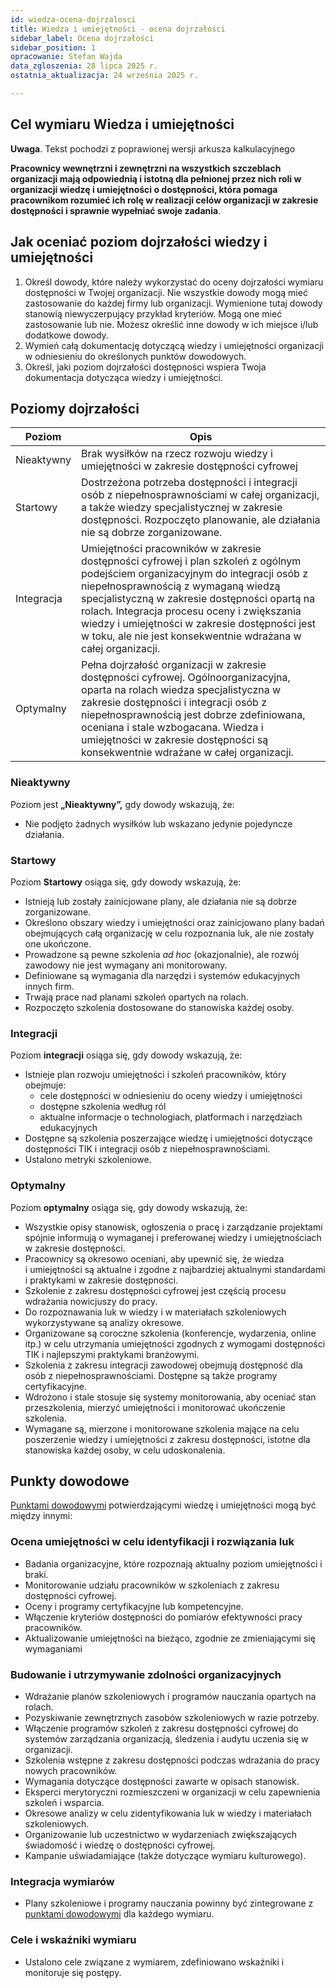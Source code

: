 ```yaml
---
id: wiedza-ocena-dojrzalosci
title: Wiedza i umiejętności - ocena dojrzałości
sidebar_label: Ocena dojrzałości
sidebar_position: 1
opracowanie: Stefan Wajda
data_zgloszenia: 28 lipca 2025 r.
ostatnia_aktualizacja: 24 września 2025 r.

---
```



## Cel wymiaru Wiedza i umiejętności

**Uwaga**. Tekst pochodzi z poprawionej wersji arkusza kalkulacyjnego

**Pracownicy wewnętrzni i zewnętrzni na wszystkich szczeblach organizacji mają odpowiednią i istotną dla pełnionej przez nich roli w organizacji wiedzę i umiejętności o dostępności, która pomaga pracownikom rozumieć ich rolę w realizacji celów organizacji w zakresie dostępności i sprawnie wypełniać swoje zadania**.

## Jak oceniać poziom dojrzałości wiedzy i umiejętności

1. Określ dowody, które należy wykorzystać do oceny dojrzałości wymiaru dostępności w Twojej organizacji. Nie wszystkie dowody mogą mieć zastosowanie do każdej firmy lub organizacji. Wymienione tutaj dowody stanowią niewyczerpujący przykład kryteriów. Mogą one mieć zastosowanie lub nie. Możesz określić inne dowody w ich miejsce i/lub dodatkowe dowody.
2. Wymień całą dokumentację dotyczącą wiedzy i umiejętności organizacji w odniesieniu do określonych punktów dowodowych.
3. Określ, jaki poziom dojrzałości dostępności wspiera Twoja dokumentacja dotycząca wiedzy i umiejętności.

## Poziomy dojrzałości

| Poziom | Opis  |
| -------| ------| 
| Nieaktywny | Brak wysiłków na rzecz rozwoju wiedzy i umiejętności w zakresie dostępności cyfrowej |
| Startowy   | Dostrzeżona potrzeba dostępności i integracji osób z niepełnosprawnościami w całej organizacji, a także wiedzy specjalistycznej w zakresie dostępności. Rozpoczęto planowanie, ale działania nie są dobrze zorganizowane. |
| Integracja | Umiejętności pracowników w zakresie dostępności cyfrowej i plan szkoleń z ogólnym podejściem organizacyjnym do integracji osób z niepełnosprawnością z wymaganą wiedzą specjalistyczną w zakresie dostępności opartą na rolach. Integracja procesu oceny i zwiększania wiedzy i umiejętności w zakresie dostępności jest w toku, ale nie jest konsekwentnie wdrażana w całej organizacji. |
| Optymalny | Pełna dojrzałość organizacji w zakresie dostępności cyfrowej. Ogólnoorganizacyjna, oparta na rolach wiedza specjalistyczna w zakresie dostępności i integracji osób z niepełnosprawnością jest dobrze zdefiniowana, oceniana i stale wzbogacana. Wiedza i umiejętności w zakresie dostępności są konsekwentnie wdrażane w całej organizacji. |


### Nieaktywny

Poziom jest **„Nieaktywny”,** gdy dowody wskazują, że:

- Nie podjęto żadnych wysiłków lub wskazano jedynie pojedyncze działania.

### Startowy

Poziom **Startowy** osiąga się, gdy dowody wskazują, że:

- Istnieją lub zostały zainicjowane plany, ale działania nie są dobrze zorganizowane.
- Określono obszary wiedzy i umiejętności oraz zainicjowano plany badań obejmujących całą organizację w celu rozpoznania luk, ale nie zostały one ukończone.
- Prowadzone są pewne szkolenia _ad hoc_ (okazjonalnie), ale rozwój zawodowy nie jest wymagany ani monitorowany.
- Definiowane są wymagania dla narzędzi i systemów edukacyjnych innych firm.
- Trwają prace nad planami szkoleń opartych na rolach.
- Rozpoczęto szkolenia dostosowane do stanowiska każdej osoby.

### Integracji

Poziom **integracji** osiąga się, gdy dowody wskazują, że:

- Istnieje plan rozwoju umiejętności i szkoleń pracowników, który obejmuje:
  - cele dostępności w odniesieniu do oceny wiedzy i umiejętności
  - dostępne szkolenia według ról
  - aktualne informacje o technologiach, platformach i narzędziach edukacyjnych
- Dostępne są szkolenia poszerzające wiedzę i umiejętności dotyczące dostępności TIK i integracji osób z niepełnosprawnościami.
- Ustalono metryki szkoleniowe.

### Optymalny

Poziom **optymalny**  osiąga się, gdy dowody wskazują, że:

- Wszystkie opisy stanowisk, ogłoszenia o pracę i&nbsp;zarządzanie projektami spójnie informują o wymaganej i&nbsp;preferowanej wiedzy i&nbsp;umiejętnościach w zakresie dostępności.
- Pracownicy są okresowo oceniani, aby upewnić się, że wiedza i&nbsp;umiejętności są aktualne i&nbsp;zgodne z&nbsp;najbardziej aktualnymi standardami i&nbsp;praktykami w zakresie dostępności.
- Szkolenie z zakresu dostępności cyfrowej jest częścią procesu wdrażania nowicjuszy do pracy.
- Do rozpoznawania luk w wiedzy i w materiałach szkoleniowych wykorzystywane są analizy okresowe.
- Organizowane są coroczne szkolenia (konferencje, wydarzenia, online itp.) w&nbsp;celu utrzymania umiejętności zgodnych z&nbsp;wymogami dostępności TIK i&nbsp;najlepszymi praktykami branżowymi.
- Szkolenia z zakresu integracji zawodowej obejmują dostępność dla osób z niepełnosprawnościami. Dostępne są także programy certyfikacyjne.
- Wdrożono i stale stosuje się systemy monitorowania, aby oceniać stan przeszkolenia, mierzyć umiejętności i&nbsp;monitorować ukończenie szkolenia.
- Wymagane są, mierzone i monitorowane szkolenia mające na celu poszerzenie wiedzy i umiejętności z zakresu dostępności, istotne dla stanowiska każdej osoby, w celu udoskonalenia.

## Punkty dowodowe

[Punktami dowodowymi](../../terms/punkt-dowodowy) potwierdzającymi wiedzę i umiejętności mogą być między innymi:

### Ocena umiejętności w celu identyfikacji i rozwiązania luk

- Badania organizacyjne, które rozpoznają aktualny poziom umiejętności i braki.
- Monitorowanie udziału pracowników w szkoleniach z zakresu dostępności cyfrowej.
- Oceny i programy certyfikacyjne lub kompetencyjne.
- Włączenie kryteriów dostępności do pomiarów efektywności pracy pracowników.
- Aktualizowanie umiejętności na bieżąco, zgodnie ze zmieniającymi się wymaganiami

### Budowanie i utrzymywanie zdolności organizacyjnych

- Wdrażanie planów szkoleniowych i programów nauczania opartych na rolach.
- Pozyskiwanie zewnętrznych zasobów szkoleniowych w razie potrzeby.
- Włączenie programów szkoleń z zakresu dostępności cyfrowej do systemów zarządzania organizacją, śledzenia i audytu uczenia się w organizacji.
- Szkolenia wstępne z zakresu dostępności podczas wdrażania do pracy nowych pracowników.
- Wymagania dotyczące dostępności zawarte w opisach stanowisk.
- Eksperci merytoryczni rozmieszczeni w organizacji w celu zapewnienia szkoleń i wsparcia.
- Okresowe analizy w celu zidentyfikowania luk w wiedzy i materiałach szkoleniowych.
- Organizowanie lub uczestnictwo w wydarzeniach zwiększających świadomość i wiedzę o dostępności cyfrowej.
- Kampanie uświadamiające (także dotyczące wymiaru kulturowego).

### Integracja wymiarów

- Plany szkoleniowe i programy nauczania powinny być zintegrowane z [punktami dowodowymi](../../terms/punkt-dowodowy) dla każdego wymiaru.

### Cele i wskaźniki wymiaru

- Ustalono cele związane z wymiarem, zdefiniowano wskaźniki i monitoruje się postępy.
